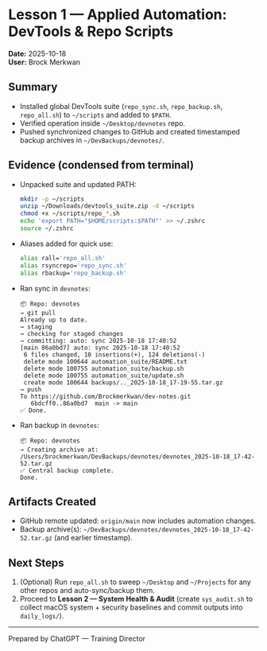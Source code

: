 # Lesson 1 — Applied Automation: DevTools & Repo Scripts
**Date:** 2025-10-18  
**User:** Brock Merkwan

## Summary
- Installed global DevTools suite (`repo_sync.sh`, `repo_backup.sh`, `repo_all.sh`) to `~/scripts` and added to `$PATH`.
- Verified operation inside `~/Desktop/devnotes` repo.
- Pushed synchronized changes to GitHub and created timestamped backup archives in `~/DevBackups/devnotes/`.

## Evidence (condensed from terminal)
- Unpacked suite and updated PATH:
  ```bash
  mkdir -p ~/scripts
  unzip ~/Downloads/devtools_suite.zip -d ~/scripts
  chmod +x ~/scripts/repo_*.sh
  echo 'export PATH="$HOME/scripts:$PATH"' >> ~/.zshrc
  source ~/.zshrc
  ```

- Aliases added for quick use:
  ```bash
  alias rall='repo_all.sh'
  alias rsyncrepo='repo_sync.sh'
  alias rbackup='repo_backup.sh'
  ```

- Ran sync in `devnotes`:
  ```text
  📦 Repo: devnotes
  → git pull
  Already up to date.
  → staging
  → checking for staged changes
  → committing: auto: sync 2025-10-18 17:40:52
  [main 86a0bd7] auto: sync 2025-10-18 17:40:52
   6 files changed, 10 insertions(+), 124 deletions(-)
   delete mode 100644 automation_suite/README.txt
   delete mode 100755 automation_suite/backup.sh
   delete mode 100755 automation_suite/update.sh
   create mode 100644 backups/.._2025-10-18_17-19-55.tar.gz
  → push
  To https://github.com/Brockmerkwan/dev-notes.git
     6bdcff0..86a0bd7  main -> main
  ✅ Done.
  ```

- Ran backup in `devnotes`:
  ```text
  📦 Repo: devnotes
  → Creating archive at: /Users/brockmerkwan/DevBackups/devnotes/devnotes_2025-10-18_17-42-52.tar.gz
  ✅ Central backup complete.
  Done.
  ```

## Artifacts Created
- GitHub remote updated: `origin/main` now includes automation changes.
- Backup archive(s): `~/DevBackups/devnotes/devnotes_2025-10-18_17-42-52.tar.gz` (and earlier timestamp).

## Next Steps
1. (Optional) Run `repo_all.sh` to sweep `~/Desktop` and `~/Projects` for any other repos and auto-sync/backup them.
2. Proceed to **Lesson 2 — System Health & Audit** (create `sys_audit.sh` to collect macOS system + security baselines and commit outputs into `daily_logs/`).

---
Prepared by ChatGPT — Training Director

